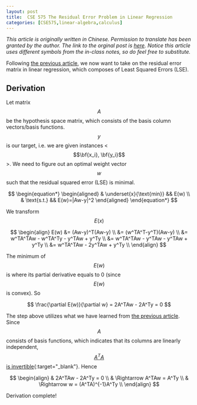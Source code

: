 ```yaml
---
layout: post
title:  CSE 575 The Residual Error Problem in Linear Regression
categories: [CSE575,linear-algebra,calculus]
---
```


*This article is originally written in Chinese. Permission to translate has been granted by the author. The link to the orginal post is [here](http://bourneli.github.io/linear-algebra/calculus/2016/04/30/linear-algebra-12-linear-regression-matrix-calulation.html). Notice this article uses different symbols from the in-class notes, so do feel free to substitute.*

Following [the previous article](/CSE575-Derivative-Linear-Regression), we now want to take on the residual error matrix in linear regression, which composes of Least Squared Errors (LSE).

## Derivation

Let matrix $$A$$ be the hypothesis space matrix, which consists of the basis column vectors/basis functions. $$y$$ is our target, i.e. we are given instances <$$\bf{x_i}, \bf{y_i}$$>. We need to figure out an optimal weight vector $$w$$ such that the residual squared error (LSE) is minimal.

$$
\begin{equation*}
\begin{aligned}
& \underset{x}{\text{min}} && E(w) \\
& \text{s.t.} && E(w)=|Aw-y|^2
\end{aligned}
\end{equation*}
$$

We transform $$E(x)$$

$$
\begin{align}
	E(w) &= (Aw-y)^T(Aw-y) \\ 
		 &= (w^TA^T-y^T)(Aw-y) \\ 
		 &= w^TA^TAw - w^TA^Ty - y^TAw + y^Ty \\
		 &= w^TA^TAw - y^TAw - y^TAw + y^Ty \\
		 &= w^TA^TAw - 2y^TAw + y^Ty \\
\end{align}	
$$

The minimum of $$E(w)$$ is where its partial derivative equals to 0 (since $$E(w)$$ is convex). So

$$
	\frac{\partial E(w)}{\partial w} = 2A^TAw - 2A^Ty = 0
$$

The step above utilizes what we have learned from [the previous article](/CSE575-Derivative-Linear-Regression). Since $$A$$ consists of basis functions, which indicates that its columns are linearly independent, [$$A^TA$$ is invertible](https://math.stackexchange.com/questions/1840801/why-is-ata-invertible-if-a-has-independent-columns){:target="_blank"}. Hence

$$
\begin{align}
	& 2A^TAw - 2A^Ty = 0 \\
	& \Rightarrow A^TAw = A^Ty \\ 
	& \Rightarrow w = (A^TA)^{-1}A^Ty \\
\end{align}
$$

Derivation complete!
 



